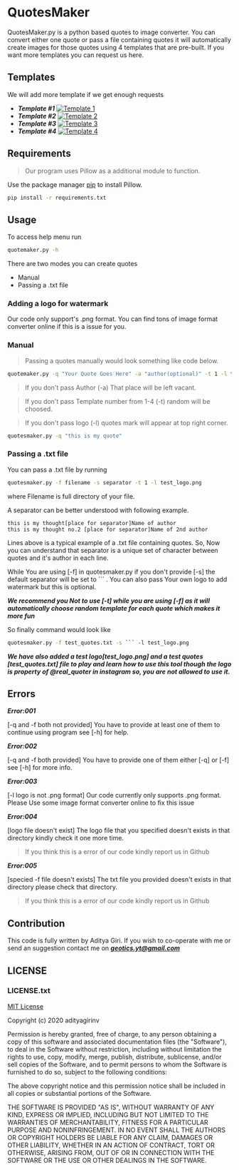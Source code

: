 # QuotesMaker
QuotesMaker.py is a python based quotes to image converter. You can convert either one quote or pass a file containing quotes it will automatically create images for those quotes using 4 templates that are pre-built. If you want more templates you can request us here.

## Templates

We will add more template if we get enough requests

- ***Template #1***
[![Template 1](https://i.imgur.com/k4q5pVP.jpg)]()
- ***Template #2***
[![Template 2](https://i.imgur.com/qrVVwHb.jpg)]()
- ***Template #3***
[![Template 3](https://i.imgur.com/6w5NGg3.jpg)]()
- ***Template #4***
[![Template 4](https://i.imgur.com/yNaZKbA.jpg)]()


## Requirements
>Our program uses Pillow as a additional module to function.

Use the package manager [pip](https://pip.pypa.io/en/stable/) to install Pillow.
```bash 
pip install -r requirements.txt
```
## Usage 
To access help menu run
```bash
quotemaker.py -h
```
There are two modes you can create quotes
- Manual
- Passing a .txt file
### Adding a logo for watermark
Our code only support's .png format. You can find tons of image format converter online if this is a issue for you.

### Manual 
> Passing a quotes manually would look something like code below.

```bash
quotemaker.py -q "Your Quote Goes Here" -a "author(optional)" -t 1 -l test_logo.png
```
>If you don't pass Author (-a) That place will be left vacant.

>If you don't pass Template number from 1-4 (-t) random will be choosed.

>If you don't pass logo (-l) quotes mark will appear at top right corner.

```bash
quotesmaker.py -q "this is my quote"
```
### Passing a .txt file
You can pass a .txt file by running

```bash
quotesmaker.py -f filename -s separator -t 1 -l test_logo.png
```
where Filename is full directory of your file.

A separator can be better understood with following example.
```
this is my thought[place for separator]Name of author
this is my thought no.2 [place for separator]Name of 2nd author
```
Lines above is a typical example of a .txt file containing quotes.
So, Now you can understand that separator is a unique set of character between quotes and it's author in each line.

While You are using [-f] in quotesmaker.py if you don't provide [-s] the default separator will be set to ``` . You can also pass Your own logo to add watermark but this is optional.

***We recommend you Not to use [-t] while you are using [-f] as it will automatically choose random template for each quote which makes it more fun***

So finally command would look like
```bash
quotesmaker.py -f test_quotes.txt -s ``` -l test_logo.png
```

***We have also added a test logo[test_logo.png] and a test quotes [test_quotes.txt] file to play and learn how to use this tool though the logo is property of @real_quoter in instagram so, you are not allowed to use it.***

## Errors

***Error:001***

[-q and -f both not provided]
You have to provide at least one of them to continue using program see [-h] for help.

***Error:002***

[-q and -f both provided] 
You have to provide one of them either [-q] or [-f] see [-h] for more info.

***Error:003***

[-l logo is not .png format] 
Our code currently only supports .png format. Please Use some image format converter online to fix this issue

***Error:004***

[logo file doesn't exist] The logo file that you specified doesn't exists in that directory kindly check it one more time.

>If you think this is a error of our code kindly report us in Github

***Error:005***

[specied -f file doesn't exists] The txt file you provided doesn't exists in that directory please check that directory.

>If you think this is a error of our code kindly report us in Github


## Contribution

This code is fully written by Aditya Giri. If you wish to co-operate with me or send an suggestion contact me on ***geotics.yt@gmail.com***

## LICENSE

### LICENSE.txt

[MIT License](https://choosealicense.com/licenses/mit/)

Copyright (c) 2020 adityagirinv

Permission is hereby granted, free of charge, to any person obtaining a copy
of this software and associated documentation files (the "Software"), to deal
in the Software without restriction, including without limitation the rights
to use, copy, modify, merge, publish, distribute, sublicense, and/or sell
copies of the Software, and to permit persons to whom the Software is
furnished to do so, subject to the following conditions:

The above copyright notice and this permission notice shall be included in all
copies or substantial portions of the Software.

THE SOFTWARE IS PROVIDED "AS IS", WITHOUT WARRANTY OF ANY KIND, EXPRESS OR
IMPLIED, INCLUDING BUT NOT LIMITED TO THE WARRANTIES OF MERCHANTABILITY,
FITNESS FOR A PARTICULAR PURPOSE AND NONINFRINGEMENT. IN NO EVENT SHALL THE
AUTHORS OR COPYRIGHT HOLDERS BE LIABLE FOR ANY CLAIM, DAMAGES OR OTHER
LIABILITY, WHETHER IN AN ACTION OF CONTRACT, TORT OR OTHERWISE, ARISING FROM,
OUT OF OR IN CONNECTION WITH THE SOFTWARE OR THE USE OR OTHER DEALINGS IN THE
SOFTWARE.
